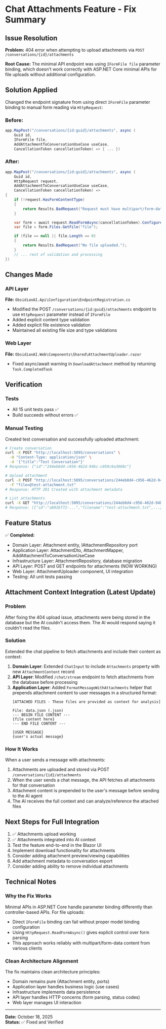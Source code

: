 # Chat Attachments Feature - Fix Summary

## Issue Resolution

**Problem:** 404 error when attempting to upload attachments via `POST /conversations/{id}/attachments`

**Root Cause:** The minimal API endpoint was using `IFormFile file` parameter binding, which doesn't work correctly with ASP.NET Core minimal APIs for file uploads without additional configuration.

## Solution Applied

Changed the endpoint signature from using direct `IFormFile` parameter binding to manual form reading via `HttpRequest`:

### Before:
```csharp
app.MapPost("/conversations/{id:guid}/attachments", async (
    Guid id,
    IFormFile file,
    AddAttachmentToConversationUseCase useCase,
    CancellationToken cancellationToken) => { ... })
```

### After:
```csharp
app.MapPost("/conversations/{id:guid}/attachments", async (
    Guid id,
    HttpRequest request,
    AddAttachmentToConversationUseCase useCase,
    CancellationToken cancellationToken) =>
{
    if (!request.HasFormContentType)
    {
        return Results.BadRequest("Request must have multipart/form-data content type.");
    }

    var form = await request.ReadFormAsync(cancellationToken).ConfigureAwait(false);
    var file = form.Files.GetFile("file");

    if (file == null || file.Length == 0)
    {
        return Results.BadRequest("No file uploaded.");
    }
    // ... rest of validation and processing
})
```

## Changes Made

### API Layer
**File:** `ObsidianAI.Api\Configuration\EndpointRegistration.cs`
- Modified the POST `/conversations/{id:guid}/attachments` endpoint to use `HttpRequest` parameter instead of `IFormFile`
- Added explicit content type validation
- Added explicit file existence validation
- Maintained all existing file size and type validations

### Web Layer
**File:** `ObsidianAI.Web\Components\Shared\AttachmentUploader.razor`
- Fixed async/await warning in `DownloadAttachment` method by returning `Task.CompletedTask`

## Verification

### Tests
- All 15 unit tests pass ✅
- Build succeeds without errors ✅

### Manual Testing
Created test conversation and successfully uploaded attachment:
```bash
# Create conversation
curl -X POST "http://localhost:5095/conversations" \
  -H "Content-Type: application/json" \
  -d '{"title":"Test Conversation"}'
# Response: {"id":"244eb8d4-c956-462d-94bc-c059c9a3060c"}

# Upload attachment
curl -X POST "http://localhost:5095/conversations/244eb8d4-c956-462d-94bc-c059c9a3060c/attachments" \
  -F "file=@test-attachment.txt"
# Response: HTTP 201 Created with attachment metadata

# List attachments
curl -X GET "http://localhost:5095/conversations/244eb8d4-c956-462d-94bc-c059c9a3060c/attachments"
# Response: [{"id":"a801bf72-...","filename":"test-attachment.txt",...}]
```

## Feature Status

✅ **Completed:**
- Domain Layer: Attachment entity, IAttachmentRepository port
- Application Layer: AttachmentDto, AttachmentMapper, AddAttachmentToConversationUseCase
- Infrastructure Layer: AttachmentRepository, database migration
- API Layer: POST and GET endpoints for attachments (NOW WORKING)
- Web Layer: AttachmentUploader component, UI integration
- Testing: All unit tests passing

## Attachment Context Integration (Latest Update)

### Problem
After fixing the 404 upload issue, attachments were being stored in the database but the AI couldn't access them. The AI would respond saying it couldn't read the files.

### Solution
Extended the chat pipeline to fetch attachments and include their content as context:

1. **Domain Layer**: Extended `ChatInput` to include `Attachments` property with new `AttachmentContent` record
2. **API Layer**: Modified `/chat/stream` endpoint to fetch attachments from the database before processing
3. **Application Layer**: Added `FormatMessageWithAttachments` helper that prepends attachment content to user messages in a structured format:
   ```
   [ATTACHED FILES - These files are provided as context for analysis]
   
   File: data.json (.json)
   --- BEGIN FILE CONTENT ---
   {file content here}
   --- END FILE CONTENT ---
   
   [USER MESSAGE]
   {user's actual message}
   ```

### How It Works
When a user sends a message with attachments:
1. Attachments are uploaded and stored via POST `/conversations/{id}/attachments`
2. When the user sends a chat message, the API fetches all attachments for that conversation
3. Attachment content is prepended to the user's message before sending to the AI agent
4. The AI receives the full context and can analyze/reference the attached files

## Next Steps for Full Integration

1. ✅ Attachments upload working
2. ✅ Attachments integrated into AI context
3. Test the feature end-to-end in the Blazor UI
4. Implement download functionality for attachments
5. Consider adding attachment preview/viewing capabilities
6. Add attachment metadata to conversation export
7. Consider adding ability to remove individual attachments

## Technical Notes

### Why the Fix Works

Minimal APIs in ASP.NET Core handle parameter binding differently than controller-based APIs. For file uploads:
- Direct `IFormFile` binding can fail without proper model binding configuration
- Using `HttpRequest.ReadFormAsync()` gives explicit control over form parsing
- This approach works reliably with multipart/form-data content from various clients

### Clean Architecture Alignment

The fix maintains clean architecture principles:
- Domain remains pure (Attachment entity, ports)
- Application layer handles business logic (use cases)
- Infrastructure implements data persistence
- API layer handles HTTP concerns (form parsing, status codes)
- Web layer manages UI interaction

---

**Date:** October 18, 2025  
**Status:** ✅ Fixed and Verified
